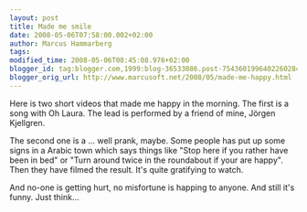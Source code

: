 ```yaml
---
layout: post
title: Made me smile
date: 2008-05-06T07:58:00.002+02:00
author: Marcus Hammarberg
tags:
modified_time: 2008-05-06T08:45:08.976+02:00
blogger_id: tag:blogger.com,1999:blog-36533086.post-7543601996402260284
blogger_orig_url: http://www.marcusoft.net/2008/05/made-me-happy.html
---
```



Here is two short videos that made me happy in the morning. The first is
a song with Oh Laura. The lead is performed by a friend of mine, Jörgen
Kjellgren.

<div
id="scid:5737277B-5D6D-4f48-ABFC-DD9C333F4C5D:b292fb92-a175-4d2e-9656-f99f72ca9110"
class="wlWriterSmartContent"
style="PADDING-RIGHT: 0px; DISPLAY: inline; PADDING-LEFT: 0px; PADDING-BOTTOM: 0px; MARGIN: 0px; PADDING-TOP: 0px">

</div>

The second one is a ... well prank, maybe. Some people has put up some
signs in a Arabic town which says things like "Stop here if you rather
have been in bed" or "Turn around twice in the roundabout if your are
happy". Then they have filmed the result. It's quite gratifying to
watch.

<div
id="scid:5737277B-5D6D-4f48-ABFC-DD9C333F4C5D:e5bb93d2-ab33-4580-92a0-5ecf566d9a82"
class="wlWriterSmartContent"
style="PADDING-RIGHT: 0px; DISPLAY: inline; PADDING-LEFT: 0px; PADDING-BOTTOM: 0px; MARGIN: 0px; PADDING-TOP: 0px">

</div>

And no-one is getting hurt, no misfortune is happing to anyone. And
still it's funny. Just think...
